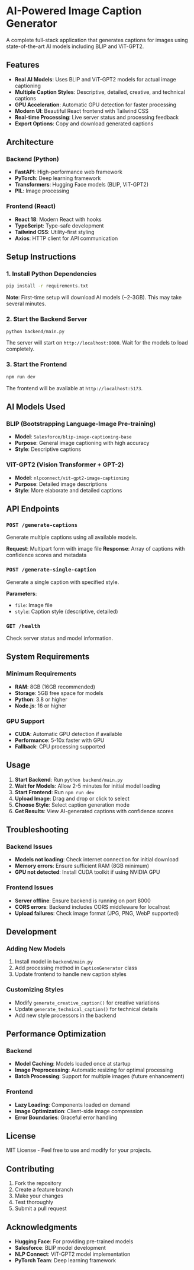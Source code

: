 # AI-Powered Image Caption Generator

A complete full-stack application that generates captions for images using state-of-the-art AI models including BLIP and ViT-GPT2.

## Features

- **Real AI Models**: Uses BLIP and ViT-GPT2 models for actual image captioning
- **Multiple Caption Styles**: Descriptive, detailed, creative, and technical captions
- **GPU Acceleration**: Automatic GPU detection for faster processing
- **Modern UI**: Beautiful React frontend with Tailwind CSS
- **Real-time Processing**: Live server status and processing feedback
- **Export Options**: Copy and download generated captions

## Architecture

### Backend (Python)
- **FastAPI**: High-performance web framework
- **PyTorch**: Deep learning framework
- **Transformers**: Hugging Face models (BLIP, ViT-GPT2)
- **PIL**: Image processing

### Frontend (React)
- **React 18**: Modern React with hooks
- **TypeScript**: Type-safe development
- **Tailwind CSS**: Utility-first styling
- **Axios**: HTTP client for API communication

## Setup Instructions

### 1. Install Python Dependencies

```bash
pip install -r requirements.txt
```

**Note**: First-time setup will download AI models (~2-3GB). This may take several minutes.

### 2. Start the Backend Server

```bash
python backend/main.py
```

The server will start on `http://localhost:8000`. Wait for the models to load completely.

### 3. Start the Frontend

```bash
npm run dev
```

The frontend will be available at `http://localhost:5173`.

## AI Models Used

### BLIP (Bootstrapping Language-Image Pre-training)
- **Model**: `Salesforce/blip-image-captioning-base`
- **Purpose**: General image captioning with high accuracy
- **Style**: Descriptive captions

### ViT-GPT2 (Vision Transformer + GPT-2)
- **Model**: `nlpconnect/vit-gpt2-image-captioning`
- **Purpose**: Detailed image descriptions
- **Style**: More elaborate and detailed captions

## API Endpoints

### `POST /generate-captions`
Generate multiple captions using all available models.

**Request**: Multipart form with image file
**Response**: Array of captions with confidence scores and metadata

### `POST /generate-single-caption`
Generate a single caption with specified style.

**Parameters**: 
- `file`: Image file
- `style`: Caption style (descriptive, detailed)

### `GET /health`
Check server status and model information.

## System Requirements

### Minimum Requirements
- **RAM**: 8GB (16GB recommended)
- **Storage**: 5GB free space for models
- **Python**: 3.8 or higher
- **Node.js**: 16 or higher

### GPU Support
- **CUDA**: Automatic GPU detection if available
- **Performance**: 5-10x faster with GPU
- **Fallback**: CPU processing supported

## Usage

1. **Start Backend**: Run `python backend/main.py`
2. **Wait for Models**: Allow 2-5 minutes for initial model loading
3. **Start Frontend**: Run `npm run dev`
4. **Upload Image**: Drag and drop or click to select
5. **Choose Style**: Select caption generation mode
6. **Get Results**: View AI-generated captions with confidence scores

## Troubleshooting

### Backend Issues
- **Models not loading**: Check internet connection for initial download
- **Memory errors**: Ensure sufficient RAM (8GB minimum)
- **GPU not detected**: Install CUDA toolkit if using NVIDIA GPU

### Frontend Issues
- **Server offline**: Ensure backend is running on port 8000
- **CORS errors**: Backend includes CORS middleware for localhost
- **Upload failures**: Check image format (JPG, PNG, WebP supported)

## Development

### Adding New Models
1. Install model in `backend/main.py`
2. Add processing method in `CaptionGenerator` class
3. Update frontend to handle new caption styles

### Customizing Styles
- Modify `generate_creative_caption()` for creative variations
- Update `generate_technical_caption()` for technical details
- Add new style processors in the backend

## Performance Optimization

### Backend
- **Model Caching**: Models loaded once at startup
- **Image Preprocessing**: Automatic resizing for optimal processing
- **Batch Processing**: Support for multiple images (future enhancement)

### Frontend
- **Lazy Loading**: Components loaded on demand
- **Image Optimization**: Client-side image compression
- **Error Boundaries**: Graceful error handling

## License

MIT License - Feel free to use and modify for your projects.

## Contributing

1. Fork the repository
2. Create a feature branch
3. Make your changes
4. Test thoroughly
5. Submit a pull request

## Acknowledgments

- **Hugging Face**: For providing pre-trained models
- **Salesforce**: BLIP model development
- **NLP Connect**: ViT-GPT2 model implementation
- **PyTorch Team**: Deep learning framework